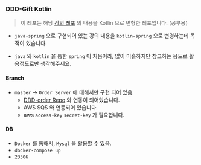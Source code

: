 ### DDD-Gift Kotlin 

> 이 레포는 해당 [강의 레포](https://github.com/gregshiny/example-gift) 의 내용을 Kotlin 으로 변형한 레포입니다. (공부용)

- `java-spring` 으로 구현되어 있는 강의 내용을 `kotlin-spring` 으로 변경하는데 목적이 있습니다. 

- `java` 와 `kotlin` 을 통한 `spring` 이 처음이라, 많이 미흡하지만 참고하는 용도로 활용정도로만 생각해주세요.



#### Branch

- `master` -> `Order Server` 에 대해서만 구현 되어 있음.
  - [DDD-order Repo](https://github.com/heojae/DDD-order-kotlin) 와 연동이 되어있습니다.
  - AWS SQS 와 연동되어 있습니다. 
  - aws `access-key` `secret-key` 가 필요합니다.



#### DB

- `Docker` 를 통해서, `Mysql` 을 활용할 수 있음.
- `docker-compose up`
- `23306`





